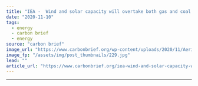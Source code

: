 ```yaml
---
title: "IEA -  Wind and solar capacity will overtake both gas and coal globally by 2024"
date: "2020-11-10"
tags: 
  - energy
  - carbon brief
  - energy
source: "carbon brief"
image_url: "https://www.carbonbrief.org/wp-content/uploads/2020/11/Aerial-view-of-solar-panels-in-a-solar-farm-in-Thailand-583x372.jpg"
image_fp: "/assets/img/post_thumbnails/229.jpg"
lead: ""
article_url: "https://www.carbonbrief.org/iea-wind-and-solar-capacity-will-overtake-both-gas-and-coal-globally-by-2024"
---
```


---
